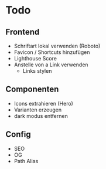 # Todo

## Frontend

- Schriftart lokal verwenden (Roboto)
- Favicon / Shortcuts hinzufügen
- Lighthouse Score
- Anstelle von a Link verwenden
  - Links stylen

## Componenten

- Icons extrahieren (Hero)
- Varianten erzeugen
- dark modus entfernen

## Config

- SEO
- OG
- Path Alias
